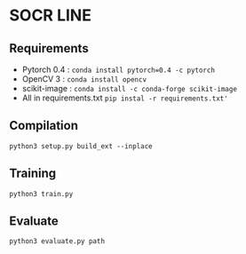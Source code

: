 # SOCR LINE

## Requirements

 - Pytorch 0.4 : ```conda install pytorch=0.4 -c pytorch```
 - OpenCV 3 : ```conda install opencv```
 - scikit-image :  ```conda install -c conda-forge scikit-image```
 - All in requirements.txt ```pip instal -r requirements.txt'```

## Compilation

```
python3 setup.py build_ext --inplace
```

## Training

```
python3 train.py
```

## Evaluate

```
python3 evaluate.py path
```